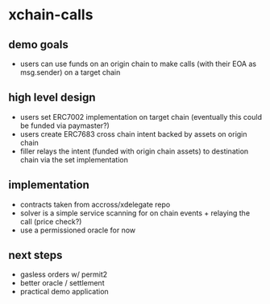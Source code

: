 # xchain-calls

## demo goals
- users can use funds on an origin chain to make calls (with their EOA as msg.sender) on a target chain

## high level design
- users set ERC7002 implementation on target chain (eventually this could be funded via paymaster?)
- users create ERC7683 cross chain intent backed by assets on origin chain
- filler relays the intent (funded with origin chain assets) to destination chain via the set implementation

## implementation
- contracts taken from accross/xdelegate repo
- solver is a simple service scanning for on chain events + relaying the call (price check?)
- use a permissioned oracle for now

## next steps
- gasless orders w/ permit2
- better oracle / settlement
- practical demo application 
